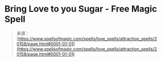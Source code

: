 <!--yml
category: 未分类
date: 2024-06-12 19:02:48
-->

# Bring Love to you Sugar - Free Magic Spell

> 来源：[https://www.spellsofmagic.com/spells/love_spells/attraction_spells/20158/page.html#0001-01-01](https://www.spellsofmagic.com/spells/love_spells/attraction_spells/20158/page.html#0001-01-01)